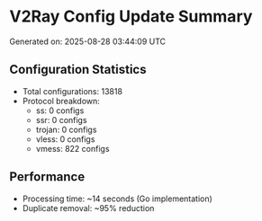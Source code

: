 # V2Ray Config Update Summary
Generated on: 2025-08-28 03:44:09 UTC

## Configuration Statistics
- Total configurations: 13818
- Protocol breakdown:
  - ss: 0 configs
  - ssr: 0 configs
  - trojan: 0 configs
  - vless: 0 configs
  - vmess: 822 configs

## Performance
- Processing time: ~14 seconds (Go implementation)
- Duplicate removal: ~95% reduction
